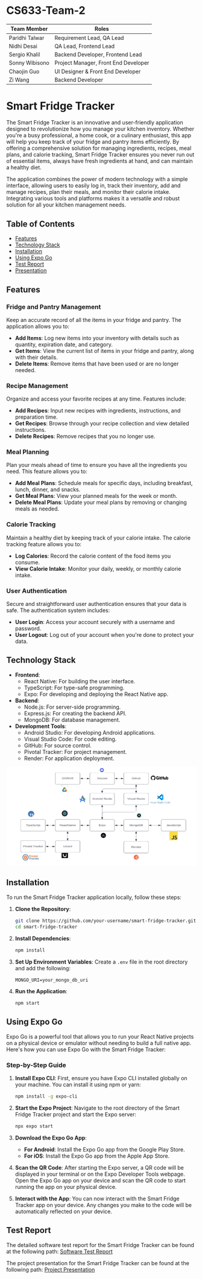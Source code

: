 # CS633-Team-2

Team Member    | Roles
-------------- | -------------
Paridhi Talwar | Requirement Lead, QA Lead
Nidhi Desai    | QA Lead, Frontend Lead
Sergio Khalil  | Backend Developer, Frontend Lead
Sonny Wibisono | Project Manager, Front End Developer
Chaojin Guo    | UI Designer & Front End Developer
Zi Wang        | Backend Developer

# Smart Fridge Tracker

The Smart Fridge Tracker is an innovative and user-friendly application designed to revolutionize how you manage your kitchen inventory. Whether you're a busy professional, a home cook, or a culinary enthusiast, this app will help you keep track of your fridge and pantry items efficiently. By offering a comprehensive solution for managing ingredients, recipes, meal plans, and calorie tracking, Smart Fridge Tracker ensures you never run out of essential items, always have fresh ingredients at hand, and can maintain a healthy diet.

The application combines the power of modern technology with a simple interface, allowing users to easily log in, track their inventory, add and manage recipes, plan their meals, and monitor their calorie intake. Integrating various tools and platforms makes it a versatile and robust solution for all your kitchen management needs.

## Table of Contents

- [Features](#features)
- [Technology Stack](#technology-stack)
- [Installation](#installation)
- [Using Expo Go](#using-expo-go)
- [Test Report](#test-report)
- [Presentation](#presentation)

## Features

### Fridge and Pantry Management

Keep an accurate record of all the items in your fridge and pantry. The application allows you to:
- **Add Items**: Log new items into your inventory with details such as quantity, expiration date, and category.
- **Get Items**: View the current list of items in your fridge and pantry, along with their details.
- **Delete Items**: Remove items that have been used or are no longer needed.

### Recipe Management

Organize and access your favorite recipes at any time. Features include:
- **Add Recipes**: Input new recipes with ingredients, instructions, and preparation time.
- **Get Recipes**: Browse through your recipe collection and view detailed instructions.
- **Delete Recipes**: Remove recipes that you no longer use.

### Meal Planning

Plan your meals ahead of time to ensure you have all the ingredients you need. This feature allows you to:
- **Add Meal Plans**: Schedule meals for specific days, including breakfast, lunch, dinner, and snacks.
- **Get Meal Plans**: View your planned meals for the week or month.
- **Delete Meal Plans**: Update your meal plans by removing or changing meals as needed.

### Calorie Tracking

Maintain a healthy diet by keeping track of your calorie intake. The calorie tracking feature allows you to:
- **Log Calories**: Record the calorie content of the food items you consume.
- **View Calorie Intake**: Monitor your daily, weekly, or monthly calorie intake.

### User Authentication

Secure and straightforward user authentication ensures that your data is safe. The authentication system includes:
- **User Login**: Access your account securely with a username and password.
- **User Logout**: Log out of your account when you're done to protect your data.

## Technology Stack

- **Frontend**:
  - React Native: For building the user interface.
  - TypeScript: For type-safe programming.
  - Expo: For developing and deploying the React Native app.
- **Backend**:
  - Node.js: For server-side programming.
  - Express.js: For creating the backend API.
  - MongoDB: For database management.
- **Development Tools**:
  - Android Studio: For developing Android applications.
  - Visual Studio Code: For code editing.
  - GitHub: For source control.
  - Pivotal Tracker: For project management.
  - Render: For application deployment.

![Tools Connectivity Diagram](Doc/TeckStack.png)


## Installation

To run the Smart Fridge Tracker application locally, follow these steps:

1. **Clone the Repository**:
   ```bash
   git clone https://github.com/your-username/smart-fridge-tracker.git
   cd smart-fridge-tracker
   ```

2. **Install Dependencies**:
   ```bash
   npm install
   ```

3. **Set Up Environment Variables**:
   Create a `.env` file in the root directory and add the following:
   ```
   MONGO_URI=your_mongo_db_uri
   ```

4. **Run the Application**:
   ```bash
   npm start
   ```


## Using Expo Go

Expo Go is a powerful tool that allows you to run your React Native projects on a physical device or emulator without needing to build a full native app. Here's how you can use Expo Go with the Smart Fridge Tracker:

### Step-by-Step Guide

1. **Install Expo CLI**:
   First, ensure you have Expo CLI installed globally on your machine. You can install it using npm or yarn:
   ```bash
   npm install -g expo-cli
   ```

2. **Start the Expo Project**:
   Navigate to the root directory of the Smart Fridge Tracker project and start the Expo server:
   ```bash
   npx expo start
   ```

3. **Download the Expo Go App**:
   - **For Android**: Install the Expo Go app from the Google Play Store.
   - **For iOS**: Install the Expo Go app from the Apple App Store.

4. **Scan the QR Code**:
   After starting the Expo server, a QR code will be displayed in your terminal or on the Expo Developer Tools webpage. Open the Expo Go app on your device and scan the QR code to start running the app on your physical device.

5. **Interact with the App**:
   You can now interact with the Smart Fridge Tracker app on your device. Any changes you make to the code will be automatically reflected on your device.

## Test Report

The detailed software test report for the Smart Fridge Tracker can be found at the following path:
[Software Test Report](Doc/Software%20Test%20Report.pdf)

The project presentation for the Smart Fridge Tracker can be found at the following path:
[Project Presentation](Doc/Smart%20Fridge%20Tracker.pptx.pdf)

